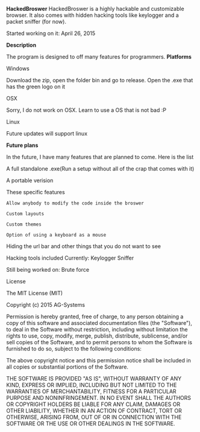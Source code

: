**HackedBroswer**
HackedBroswer is a highly hackable and customizable browser. It also comes with hidden hacking tools like keylogger 
and a packet sniffer  (for now).

Started working on it: April 26, 2015

**Description**

The program is designed to off many features for programmers. 
**Platforms**

Windows

Download the zip, open the folder bin and go to release. Open the .exe that has the green logo on it


OSX

Sorry, I do not work on OSX. Learn to use a OS that is not bad :P

Linux

Future updates will support linux


**Future plans**

In the future, I have many features that are planned to come. Here is the list

A full standalone .exe(Run a setup without all of the crap that comes with it)

A portable verision

These specific features

	Allow anybody to modify the code inside the broswer
	
	Custom layouts
	
	Custom themes
	
	Option of using a keyboard as a mouse
	
  Hiding the url bar and other things that you do not want to see
  
  Hacking tools included
  Currently:
  Keylogger
  Sniffer
  
  Still being worked on:
  Brute force
  


License

The MIT License (MIT)

Copyright (c) 2015 AG-Systems

Permission is hereby granted, free of charge, to any person obtaining a copy of this software and associated documentation files (the "Software"), to deal in the Software without restriction, including without limitation the rights to use, copy, modify, merge, publish, distribute, sublicense, and/or sell copies of the Software, and to permit persons to whom the Software is furnished to do so, subject to the following conditions:

The above copyright notice and this permission notice shall be included in all copies or substantial portions of the Software.

THE SOFTWARE IS PROVIDED "AS IS", WITHOUT WARRANTY OF ANY KIND, EXPRESS OR IMPLIED, INCLUDING BUT NOT LIMITED TO THE WARRANTIES OF MERCHANTABILITY, FITNESS FOR A PARTICULAR PURPOSE AND NONINFRINGEMENT. IN NO EVENT SHALL THE AUTHORS OR COPYRIGHT HOLDERS BE LIABLE FOR ANY CLAIM, DAMAGES OR OTHER LIABILITY, WHETHER IN AN ACTION OF CONTRACT, TORT OR OTHERWISE, ARISING FROM, OUT OF OR IN CONNECTION WITH THE SOFTWARE OR THE USE OR OTHER DEALINGS IN THE SOFTWARE.
